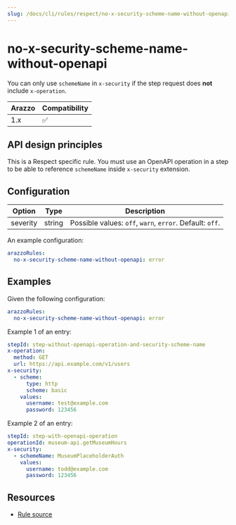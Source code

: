 ```yaml
---
slug: /docs/cli/rules/respect/no-x-security-scheme-name-without-openapi
---
```


# no-x-security-scheme-name-without-openapi

You can only use `schemeName` in `x-security` if the step request does **not** include `x-operation`.


| Arazzo | Compatibility |
| ------ | ------------- |
| 1.x    | ✅            |

## API design principles

This is a Respect specific rule.
You must use an OpenAPI operation in a step to be able to reference `schemeName` inside `x-security` extension.

## Configuration

| Option   | Type   | Description                                             |
| -------- | ------ | ------------------------------------------------------- |
| severity | string | Possible values: `off`, `warn`, `error`. Default: `off`. |

An example configuration:

```yaml
arazzoRules:
  no-x-security-scheme-name-without-openapi: error
```

## Examples

Given the following configuration:

```yaml
arazzoRules:
  no-x-security-scheme-name-without-openapi: error
```

Example 1 of an entry:

```yaml
stepId: step-without-openapi-operation-and-security-scheme-name
x-operation:
  method: GET
  url: https://api.example.com/v1/users
x-security:
  - scheme:
      type: http
      scheme: basic
    values:
      username: test@example.com
      password: 123456
```

Example 2 of an entry:

```yaml
stepId: step-with-openapi-operation
operationId: museum-api.getMuseumHours
x-security:
  - schemeName: MuseumPlaceholderAuth
    values:
      username: todd@example.com
      password: 123456
```

## Resources

- [Rule source](https://github.com/Redocly/redocly-cli/blob/main/packages/core/src/rules/respect/no-x-security-scheme-name-without-openapi.ts)

